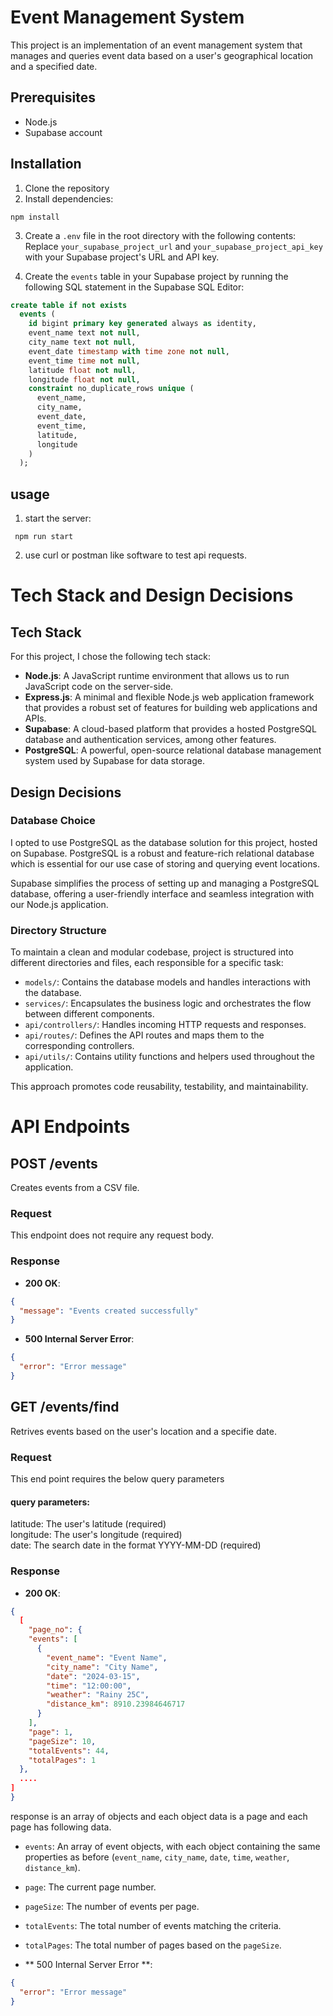 # Event Management System

This project is an implementation of an event management system that manages and queries event data based on a user's geographical location and a specified date.

## Prerequisites

- Node.js
- Supabase account

## Installation

1. Clone the repository
2. Install dependencies:

```cli
npm install
```

3. Create a `.env` file in the root directory with the following contents:
   Replace `your_supabase_project_url` and `your_supabase_project_api_key` with your Supabase project's URL and API key.

4. Create the `events` table in your Supabase project by running the following SQL statement in the Supabase SQL Editor:

```sql
create table if not exists
  events (
    id bigint primary key generated always as identity,
    event_name text not null,
    city_name text not null,
    event_date timestamp with time zone not null,
    event_time time not null,
    latitude float not null,
    longitude float not null,
    constraint no_duplicate_rows unique (
      event_name,
      city_name,
      event_date,
      event_time,
      latitude,
      longitude
    )
  );
```

## usage

1. start the server:

```cli
 npm run start
```

2. use curl or postman like software to test api requests.

# Tech Stack and Design Decisions

## Tech Stack

For this project, I chose the following tech stack:

- **Node.js**: A JavaScript runtime environment that allows us to run JavaScript code on the server-side.
- **Express.js**: A minimal and flexible Node.js web application framework that provides a robust set of features for building web applications and APIs.
- **Supabase**: A cloud-based platform that provides a hosted PostgreSQL database and authentication services, among other features.
- **PostgreSQL**: A powerful, open-source relational database management system used by Supabase for data storage.

## Design Decisions

### Database Choice

I opted to use PostgreSQL as the database solution for this project, hosted on Supabase. PostgreSQL is a robust and feature-rich relational database which is essential for our use case of storing and querying event locations.

Supabase simplifies the process of setting up and managing a PostgreSQL database, offering a user-friendly interface and seamless integration with our Node.js application.

### Directory Structure

To maintain a clean and modular codebase, project is structured into different directories and files, each responsible for a specific task:

- `models/`: Contains the database models and handles interactions with the database.
- `services/`: Encapsulates the business logic and orchestrates the flow between different components.
- `api/controllers/`: Handles incoming HTTP requests and responses.
- `api/routes/`: Defines the API routes and maps them to the corresponding controllers.
- `api/utils/`: Contains utility functions and helpers used throughout the application.

This approach promotes code reusability, testability, and maintainability.

# API Endpoints

## POST /events

Creates events from a CSV file.

### Request

This endpoint does not require any request body.

### Response

- **200 OK**:

```json
{
  "message": "Events created successfully"
}
```

- **500 Internal Server Error**:

```json
{
  "error": "Error message"
}
```

## GET /events/find

Retrives events based on the user's location and a specifie date.

### Request

This end point requires the below query parameters

#### query parameters:

latitude: The user's latitude (required) \
longitude: The user's longitude (required) \
date: The search date in the format YYYY-MM-DD (required)

### Response

- **200 OK**:

```json
{
  [
    "page_no": {
    "events": [
      {
        "event_name": "Event Name",
        "city_name": "City Name",
        "date": "2024-03-15",
        "time": "12:00:00",
        "weather": "Rainy 25C",
        "distance_km": 8910.23984646717
      }
    ],
    "page": 1,
    "pageSize": 10,
    "totalEvents": 44,
    "totalPages": 1
  },
  ....
]
}

```

response is an array of objects and each object data is a page and each page has following data.

- `events`: An array of event objects, with each object containing the same properties as before (`event_name`, `city_name`, `date`, `time`, `weather`, `distance_km`).
- `page`: The current page number.
- `pageSize`: The number of events per page.
- `totalEvents`: The total number of events matching the criteria.
- `totalPages`: The total number of pages based on the `pageSize`.

- ** 500 Internal Server Error **:

```json
{
  "error": "Error message"
}
```
